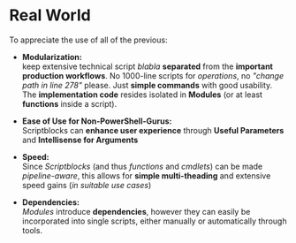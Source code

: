 # Real World

To appreciate the use of all of the previous:

- **Modularization:**  
  keep extensive technical script *blabla* **separated** from the **important production workflows**.
  No 1000-line scripts for *operations*, no *"change path in line 278"* please.
  Just **simple commands** with good usability.
  The **implementation code** resides isolated in **Modules** (or at least **functions** inside a script).
  
- **Ease of Use for Non-PowerShell-Gurus:**  
  Scriptblocks can **enhance user experience** through **Useful Parameters** and **Intellisense for Arguments**
  
- **Speed:**      
  Since *Scriptblocks* (and thus *functions* and *cmdlets*) can be made *pipeline-aware*, this allows for **simple multi-theading** and extensive speed gains (*in suitable use cases*)
  
- **Dependencies:**      
  *Modules* introduce **dependencies**, however they can easily be incorporated into single scripts, either manually or automatically through tools.
